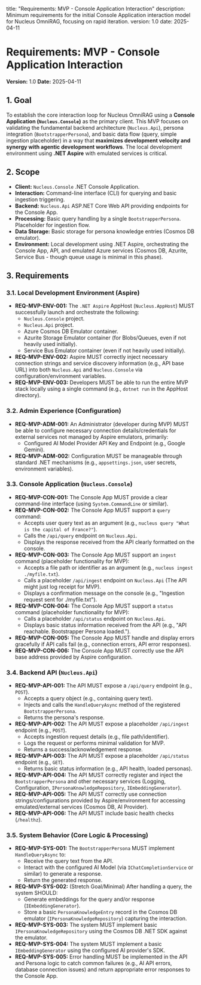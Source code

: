 title: "Requirements: MVP - Console Application Interaction"
description: Minimum requirements for the initial Console Application interaction model for Nucleus OmniRAG, focusing on rapid iteration.
version: 1.0
date: 2025-04-11

# Requirements: MVP - Console Application Interaction

**Version:** 1.0
**Date:** 2025-04-11

## 1. Goal

To establish the core interaction loop for Nucleus OmniRAG using a **Console Application (`Nucleus.Console`)** as the primary client. This MVP focuses on validating the fundamental backend architecture (`Nucleus.Api`), persona integration (`BootstrapperPersona`), and basic data flow (query, simple ingestion placeholder) in a way that **maximizes development velocity and synergy with agentic development workflows**. The local development environment using **.NET Aspire** with emulated services is critical.

## 2. Scope

*   **Client:** `Nucleus.Console` .NET Console Application.
*   **Interaction:** Command-line interface (CLI) for querying and basic ingestion triggering.
*   **Backend:** `Nucleus.Api` ASP.NET Core Web API providing endpoints for the Console App.
*   **Processing:** Basic query handling by a single `BootstrapperPersona`. Placeholder for ingestion flow.
*   **Data Storage:** Basic storage for persona knowledge entries (Cosmos DB emulator).
*   **Environment:** Local development using .NET Aspire, orchestrating the Console App, API, and emulated Azure services (Cosmos DB, Azurite, Service Bus - though queue usage is minimal in this phase).

## 3. Requirements

### 3.1. Local Development Environment (Aspire)

*   **REQ-MVP-ENV-001:** The `.NET Aspire` AppHost (`Nucleus.AppHost`) MUST successfully launch and orchestrate the following:
    *   `Nucleus.Console` project.
    *   `Nucleus.Api` project.
    *   Azure Cosmos DB Emulator container.
    *   Azurite Storage Emulator container (for Blobs/Queues, even if not heavily used initially).
    *   Service Bus Emulator container (even if not heavily used initially).
*   **REQ-MVP-ENV-002:** Aspire MUST correctly inject necessary connection strings and service discovery information (e.g., API base URL) into both `Nucleus.Api` and `Nucleus.Console` via configuration/environment variables.
*   **REQ-MVP-ENV-003:** Developers MUST be able to run the entire MVP stack locally using a single command (e.g., `dotnet run` in the AppHost directory).

### 3.2. Admin Experience (Configuration)

*   **REQ-MVP-ADM-001:** An Administrator (developer during MVP) MUST be able to configure necessary connection details/credentials for external services not managed by Aspire emulators, primarily:
    *   Configured AI Model Provider API Key and Endpoint (e.g., Google Gemini).
*   **REQ-MVP-ADM-002:** Configuration MUST be manageable through standard .NET mechanisms (e.g., `appsettings.json`, user secrets, environment variables).

### 3.3. Console Application (`Nucleus.Console`)

*   **REQ-MVP-CON-001:** The Console App MUST provide a clear command-line interface (using `System.CommandLine` or similar).
*   **REQ-MVP-CON-002:** The Console App MUST support a `query` command:
    *   Accepts user query text as an argument (e.g., `nucleus query "What is the capital of France?"`).
    *   Calls the `/api/query` endpoint on `Nucleus.Api`.
    *   Displays the response received from the API clearly formatted on the console.
*   **REQ-MVP-CON-003:** The Console App MUST support an `ingest` command (placeholder functionality for MVP):
    *   Accepts a file path or identifier as an argument (e.g., `nucleus ingest ./myfile.txt`).
    *   Calls a placeholder `/api/ingest` endpoint on `Nucleus.Api` (The API might just log receipt for MVP).
    *   Displays a confirmation message on the console (e.g., "Ingestion request sent for ./myfile.txt").
*   **REQ-MVP-CON-004:** The Console App MUST support a `status` command (placeholder functionality for MVP):
    *   Calls a placeholder `/api/status` endpoint on `Nucleus.Api`.
    *   Displays basic status information received from the API (e.g., "API reachable. Bootstrapper Persona loaded.").
*   **REQ-MVP-CON-005:** The Console App MUST handle and display errors gracefully if API calls fail (e.g., connection errors, API error responses).
*   **REQ-MVP-CON-006:** The Console App MUST correctly use the API base address provided by Aspire configuration.

### 3.4. Backend API (`Nucleus.Api`)

*   **REQ-MVP-API-001:** The API MUST expose a `/api/query` endpoint (e.g., `POST`).
    *   Accepts a query object (e.g., containing query text).
    *   Injects and calls the `HandleQueryAsync` method of the registered `BootstrapperPersona`.
    *   Returns the persona's response.
*   **REQ-MVP-API-002:** The API MUST expose a placeholder `/api/ingest` endpoint (e.g., `POST`).
    *   Accepts ingestion request details (e.g., file path/identifier).
    *   Logs the request or performs minimal validation for MVP.
    *   Returns a success/acknowledgement response.
*   **REQ-MVP-API-003:** The API MUST expose a placeholder `/api/status` endpoint (e.g., `GET`).
    *   Returns basic status information (e.g., API health, loaded personas).
*   **REQ-MVP-API-004:** The API MUST correctly register and inject the `BootstrapperPersona` and other necessary services (Logging, Configuration, `IPersonaKnowledgeRepository`, `IEmbeddingGenerator`).
*   **REQ-MVP-API-005:** The API MUST correctly use connection strings/configurations provided by Aspire/environment for accessing emulated/external services (Cosmos DB, AI Provider).
*   **REQ-MVP-API-006:** The API MUST include basic health checks (`/healthz`).

### 3.5. System Behavior (Core Logic & Processing)

*   **REQ-MVP-SYS-001:** The `BootstrapperPersona` MUST implement `HandleQueryAsync` to:
    *   Receive the query text from the API.
    *   Interact with the configured AI Model (via `IChatCompletionService` or similar) to generate a response.
    *   Return the generated response.
*   **REQ-MVP-SYS-002:** (Stretch Goal/Minimal) After handling a query, the system SHOULD:
    *   Generate embeddings for the query and/or response (`IEmbeddingGenerator`).
    *   Store a basic `PersonaKnowledgeEntry` record in the Cosmos DB emulator (`IPersonaKnowledgeRepository`) capturing the interaction.
*   **REQ-MVP-SYS-003:** The system MUST implement basic `IPersonaKnowledgeRepository` using the Cosmos DB .NET SDK against the emulator.
*   **REQ-MVP-SYS-004:** The system MUST implement a basic `IEmbeddingGenerator` using the configured AI provider's SDK.
*   **REQ-MVP-SYS-005:** Error handling MUST be implemented in the API and Persona logic to catch common failures (e.g., AI API errors, database connection issues) and return appropriate error responses to the Console App.
